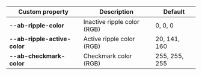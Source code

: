 | Custom property              | Description                 | Default       |
| ---------------------------- | --------------------------- | ------------- |
| **--ab-ripple-color**        | Inactive ripple color (RGB) | 0, 0, 0       |
| **--ab-ripple-active-color** | Active ripple color (RGB)   | 20, 141, 160  |
| **--ab-checkmark-color**     | Checkmark color (RGB)       | 255, 255, 255 |
